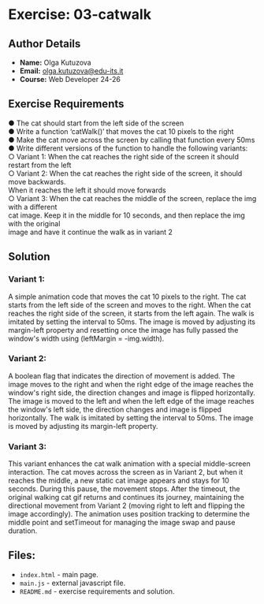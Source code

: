# Exercise: 03-catwalk

## Author Details
- **Name:** Olga Kutuzova  
- **Email:** olga.kutuzova@edu-its.it  
- **Course:** Web Developer 24-26


## Exercise Requirements
● The cat should start from the left side of the screen  
● Write a function ‘catWalk()’ that moves the cat 10 pixels to the right  
● Make the cat move across the screen by calling that function every 50ms  
● Write different versions of the function to handle the following variants:  
○ Variant 1: When the cat reaches the right side of the screen it should restart from the left  
○ Variant 2: When the cat reaches the right side of the screen, it should move backwards.   
When it reaches the left it should move forwards  
○ Variant 3: When the cat reaches the middle of the screen, replace the img with a different   
cat image. Keep it in the middle for 10 seconds, and then replace the img with the original   
image and have it continue the walk as in variant 2   


## Solution
### Variant 1:
A simple animation code that moves the cat 10 pixels to the right.
The cat starts from the left side of the screen and moves to the right.
When the cat reaches the right side of the screen, it starts from the left again. The walk is imitated by setting the interval to 50ms. The image is moved by adjusting its margin-left property and resetting once the image has fully passed the window's width using (leftMargin = -img.width).

### Variant 2:
A boolean flag that indicates the direction of movement is added. The image moves to the right and when the right edge of the image reaches the window's right side, the direction changes and image is flipped horizontally. The image is moved to the left and when the left edge of the image reaches the window's left side, the direction changes and image is flipped horizontally. The walk is imitated by setting the interval to 50ms. The image is moved by adjusting its margin-left property.

### Variant 3:
This variant enhances the cat walk animation with a special middle-screen interaction. The cat moves across the screen as in Variant 2, but when it reaches the middle, a new static cat image appears and stays for 10 seconds. During this pause, the movement stops. After the timeout, the original walking cat gif returns and continues its journey, maintaining the directional movement from Variant 2 (moving right to left and flipping the image accordingly). The animation uses position tracking to determine the middle point and setTimeout for managing the image swap and pause duration.


## Files:
- `index.html` - main page.
- `main.js` - external javascript file.
- `README.md` - exercise requirements and solution. 

